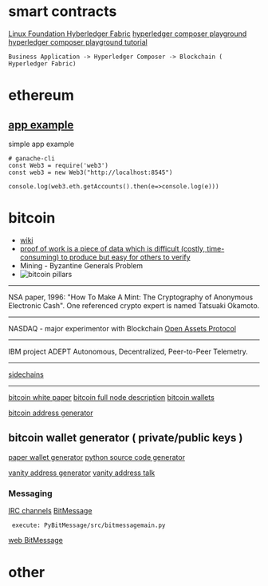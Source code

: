 
# smart contracts
[Linux Foundation Hyberledger Fabric](https://www.hyperledger.org/)
[hyperledger composer playground](http://composer-playground.mybluemix.net/login)
[hyperledger composer playground tutorial](https://hyperledger.github.io/composer/latest/tutorials/playground-tutorial.html)
```
Business Application -> Hyperledger Composer -> Blockchain ( Hyperledger Fabric)
```

# ethereum
[app example](https://github.com/StephenGrider/EthereumCasts)
---
simple app example
```
# ganache-cli 
const Web3 = require('web3')
const web3 = new Web3("http://localhost:8545")

console.log(web3.eth.getAccounts().then(e=>console.log(e)))
```


# bitcoin
* [wiki](https://en.bitcoin.it/wiki/Main_Page)
* [proof of work is a piece of data which is difficult (costly, time-consuming) to produce but easy for others to verify](https://en.bitcoin.it/wiki/Proof_of_work)
* Mining -  Byzantine Generals Problem
* ![bitcoin pillars](https://s19.postimg.cc/7lprsldqr/bitcoin-tech-pillars.png)

---
NSA paper, 1996: "How To Make A Mint: The Cryptography of Anonymous Electronic Cash". 
One referenced crypto expert is named Tatsuaki Okamoto.

---
NASDAQ - major experimentor with Blockchain
[Open Assets Protocol](github.com/OpenAssets)

---
IBM project ADEPT
Autonomous, Decentralized, Peer-to-Peer Telemetry. 

---
[sidechains](http://blockstream.com/sidechains.pdf)

---
[bitcoin white paper](https://bitcoin.org/bitcoin.pdf)
[bitcoin full node description](https://bitcoin.org/en/full-node)
[bitcoin wallets](https://bitcoin.org/en/choose-your-wallet)

[bitcoin address generator](https://www.bitaddress.org)

## bitcoin wallet generator ( private/public keys )
[paper wallet generator](https://bitcoinpaperwallet.com/)
[python source code generator](https://github.com/jackjack-jj/pywallet)

[vanity address generator](https://github.com/samr7/vanitygen)
[vanity address talk](bitcointalk.org/index.php?topic=25804.0)

### Messaging
[IRC channels](https://en.bitcoin.it/wiki/IRC_channels)
[BitMessage](https://bitmessage.org/)
```
 execute: PyBitMessage/src/bitmessagemain.py
```
[web BitMessage](https://bitmsg.me/)

# other
 

